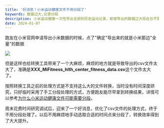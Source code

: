 ```yaml
---
title: '好消息！小米运动健康文件不用分段了'
keywords: 数据过大,记录分段
description: 小米运动健康一次性导出全部的历史运动记录，即使导出的数据过大现在也不需要分段了。
date: 2024-01-07
---
```


跑友在小米官网申请导出小米数据的时候，点了"确定"导出来的就是小米那边"全量"的数据

![](https://wp-img.daozhao.com/fitconverter/20231229230836.png)

但是这样也给转换工具带来了一个大麻烦，麻烦的地方就是导致导出的csv文件太大了，准确是**XXX_MiFitness_hlth_center_fitness_data.csv**这个文件太大了。

按照转换工具之前的处理方式是不支持这么大的文件转换，当时没有时间深度研究，只好临时采用了手工分段处理的方式，方便跑友能尽早拿到转换结果，详情可以参考[为什么小米运动健康文件可能需要分段](blog/why_split_xiaomi_convert_result)。

周末花费时间研究调试后，迎来了一个好消息，优化了csv文件的处理方式，终于不用分段处理了。以后不用麻烦地手动选取合适的时间点来分段了，转换效率得到了大大提升。
